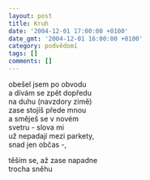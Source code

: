 ```yaml
---
layout: post
title: Kruh
date: '2004-12-01 17:00:00 +0100'
date_gmt: '2004-12-01 16:00:00 +0100'
category: podvědomí
tags: []
comments: []
---
```


<p>obešel jsem po obvodu<br>a dívám se zpět dopředu<br>na duhu (navzdory zimě)<br>zase stojíš přede mnou<br>a směješ se v novém<br>svetru - slova mi<br>už nepadají mezi parkety,<br>snad jen občas -,</p>
<p>těším se, až zase napadne<br>trocha sněhu</p>
